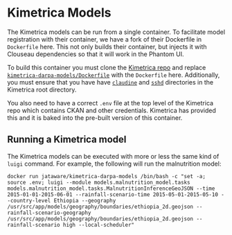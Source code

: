# Kimetrica Models

The Kimetrica models can be run from a single container. To facilitate model registration with their container, we have a fork of their Dockerfile in `Dockerfile` here. This not only builds their container, but injects it with Clouseau dependencies so that it will work in the Phantom UI.

To build this container you must clone the [Kimetrica repo](https://gitlab.com/kimetrica/darpa/darpa/-/tree/master/) and replace [`kimetrica-darpa-models/Dockerfile`](https://gitlab.com/kimetrica/darpa/darpa/-/blob/master/docker/kimetrica-darpa-models/Dockerfile) with the `Dockerfile` here. Additionally, you must ensure that you have have [`claudine`](https://github.com/jataware/clouseau/tree/master/claudine) and [`sshd`](https://github.com/jataware/clouseau/tree/master/sshd) directories in the Kimetrica root directory.

You also need to have a correct `.env` file at the top level of the Kimetrica repo which contains CKAN and other credentials. Kimetrica has provided this and it is baked into the pre-built version of this container.

## Running a Kimetrica model

The Kimetrica models can be executed with more or less the same kind of `luigi` command. For example, the following will run the malnutrition model:

```
docker run jataware/kimetrica-darpa-models /bin/bash -c "set -a; source .env; luigi --module models.malnutrition_model.tasks models.malnutrition_model.tasks.MalnutritionInferenceGeoJSON --time 2015-01-01-2015-06-01 --rainfall-scenario-time 2015-05-01-2015-05-10 --country-level Ethiopia --geography /usr/src/app/models/geography/boundaries/ethiopia_2d.geojson --rainfall-scenario-geography /usr/src/app/models/geography/boundaries/ethiopia_2d.geojson --rainfall-scenario high --local-scheduler"
```